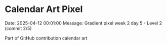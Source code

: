 # Calendar Art Pixel

Date: 2025-04-12 00:01:00
Message: Gradient pixel week 2 day 5 - Level 2 (commit 2/5)

Part of GitHub contribution calendar art
